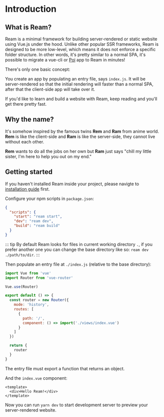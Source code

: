 # Introduction

## What is Ream?

Ream is a minimal framework for building server-rendered or static website using Vue.js under the hood. Unlike other popular SSR frameworks, Ream is designed to be more low-level, which means it does not enforce a specific folder structure. In other words, it's pretty similar to a normal SPA, it's possible to migrate a vue-cli or [Poi](https://poi.js.org) app to Ream in minutes!

There's only one basic concept:

You create an app by populating an entry file, says `index.js`. It will be server-rendered so that the initial rendering will faster than a normal SPA, after that the client-side app will take over it.

If you'd like to learn and build a website with Ream, keep reading and you'll get there pretty fast.

## Why the name?

It's somehow inspired by the famous twins __Rem__ and __Ram__ from anime world. __Rem__ is like the client-side and __Ram__ is like the server-side, they cannot live without each other.

__Rem__ wants to do all the jobs on her own but __Ram__ just says "chill my little sister, I'm here to help you out on my end."

## Getting started

If you haven't installed Ream inside your project, please navigte to [installation guide](./installation.md) first.

Configure your npm scripts in `package.json`:

```json
{
  "scripts": {
    "start": "ream start",
    "dev": "ream dev",
    "build": "ream build"
  }
}
```

::: tip
By default Ream looks for files in current working directory `.`, if you prefer another one you can change the base directory like so: `ream dev ./path/to/dir`.
:::

Then populate an entry file at `./index.js` (relative to the base directory):

```js
import Vue from 'vue'
import Router from 'vue-router'

Vue.use(Router)

export default () => {
  const router = new Router({
    mode: 'history',
    routes: [
      {
        path: '/',
        component: () => import('./views/index.vue')
      }
    ]
  })

  return {
    router
  }
}
```

The entry file must export a function that returns an object.

And the `index.vue` component:

```vue
<template>
  <div>Hello Ream!</div>
</template>
```

Now you can run `yarn dev` to start development server to preview your server-rendered website.